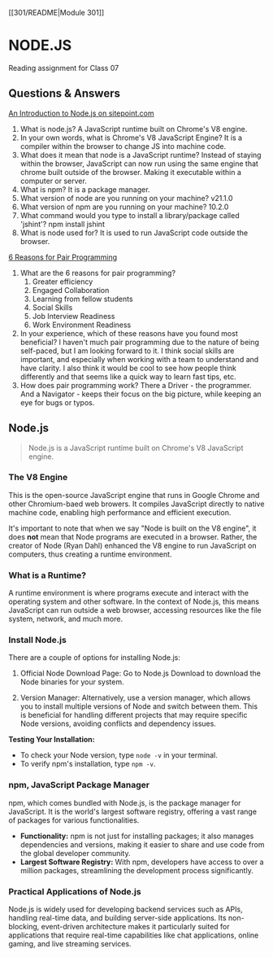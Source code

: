 [[301/README|Module 301]]
# NODE.JS

Reading assignment for Class 07

## Questions & Answers

[An Introduction to Node.js on sitepoint.com](https://www.sitepoint.com/an-introduction-to-node-js/)

1. What is node.js? A JavaScript runtime built on Chrome's V8 engine.
2. In your own words, what is Chrome's V8 JavaScript Engine? It is a compiler within the browser to change JS into machine code.
3. What does it mean that node is a JavaScript runtime? Instead of staying within the browser, JavaScript can now run using the same engine that chrome built outside of the browser. Making it executable within a computer or server.
4. What is npm? It is a package manager.
5. What version of node are you running on your machine? v21.1.0
6. What version of npm are you running on your machine? 10.2.0
7. What command would you type to install a library/package called 'jshint'? npm install jshint
8. What is node used for? It is used to run JavaScript code outside the browser.

[6 Reasons for Pair Programming](https://www.codefellows.org/blog/6-reasons-for-pair-programming/)

1. What are the 6 reasons for pair programming?
   1. Greater efficiency
   2. Engaged Collaboration
   3. Learning from fellow students
   4. Social Skills
   5. Job Interview Readiness
   6. Work Environment Readiness
2. In your experience, which of these reasons have you found most beneficial? I haven't much pair programming due to the nature of being self-paced, but I am looking forward to it. I think social skills are important, and especially when working with a team to understand and have clarity. I also think it would be cool to see how people think differently and that seems like a quick way to learn fast tips, etc.
3. How does pair programming work? There a Driver - the programmer. And a Navigator - keeps their focus on the big picture, while keeping an eye for bugs or typos.

## Node.js

> Node.js is a JavaScript runtime built on Chrome's V8 JavaScript engine.

### The V8 Engine

This is the open-source JavaScript engine that runs in Google Chrome and other Chromium-baed web browers. It compiles JavaScript directly to native machine code, enabling high performance and efficient execution.

It's important to note that when we say "Node is built on the V8 engine", it does **not** mean that Node programs are executed in a browser. Rather, the creator of Node (Ryan Dahl) enhanced the V8 engine to run JavaScript on computers, thus creating a runtime environment.


### What is a Runtime?

A runtime environment is where programs execute and interact with the operating system and other software. In the context of Node.js, this means JavaScript can run outside a web browser, accessing resources like the file system, network, and much more.

### Install Node.js

There are a couple of options for installing Node.js:

1. Official Node Download Page: Go to Node.js Download to download the Node binaries for your system.

2. Version Manager: Alternatively, use a version manager, which allows you to install multiple versions of Node and
   switch between them. This is beneficial for handling different projects that may require specific Node versions,
   avoiding conflicts and dependency issues.

**Testing Your Installation:**

* To check your Node version, type `node -v` in your terminal.
* To verify npm's installation, type `npm -v`.

### npm, JavaScript Package Manager

npm, which comes bundled with Node.js, is the package manager for JavaScript. It is the world's largest software registry, offering a vast range of packages for various functionalities.

* **Functionality:** npm is not just for installing packages; it also manages dependencies and versions, making it easier to share and use code from the global developer community.
* **Largest Software Registry:** With npm, developers have access to over a million packages, streamlining the development process significantly.

### Practical Applications of Node.js

Node.js is widely used for developing backend services such as APIs, handling real-time data, and building server-side applications. Its non-blocking, event-driven architecture makes it particularly suited for applications that require real-time capabilities like chat applications, online gaming, and live streaming services.

